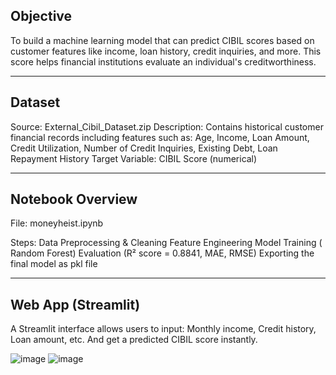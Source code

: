 ## Objective 
To build a machine learning model that can predict CIBIL scores based on customer features like income, loan history, credit inquiries, and more. This score helps financial institutions evaluate an individual's creditworthiness.

--- 

## Dataset
Source: External_Cibil_Dataset.zip
Description: Contains historical customer financial records including features such as:
Age, Income, Loan Amount, Credit Utilization, Number of Credit Inquiries, Existing Debt, Loan Repayment History
Target Variable: CIBIL Score (numerical)

---

## Notebook Overview
File: moneyheist.ipynb

Steps:
Data Preprocessing & Cleaning
Feature Engineering
Model Training ( Random Forest)
Evaluation (R² score = 0.8841, MAE, RMSE)
Exporting the final model as pkl file

---

## Web App (Streamlit)
A Streamlit interface allows users to input:
Monthly income, Credit history, Loan amount, etc.
And get a predicted CIBIL score instantly.

![image](https://github.com/user-attachments/assets/8f7d2343-40ed-4352-8a32-052d3e404400)
![image](https://github.com/user-attachments/assets/e931d25d-766f-44da-a3ee-350b1cf8923c)




